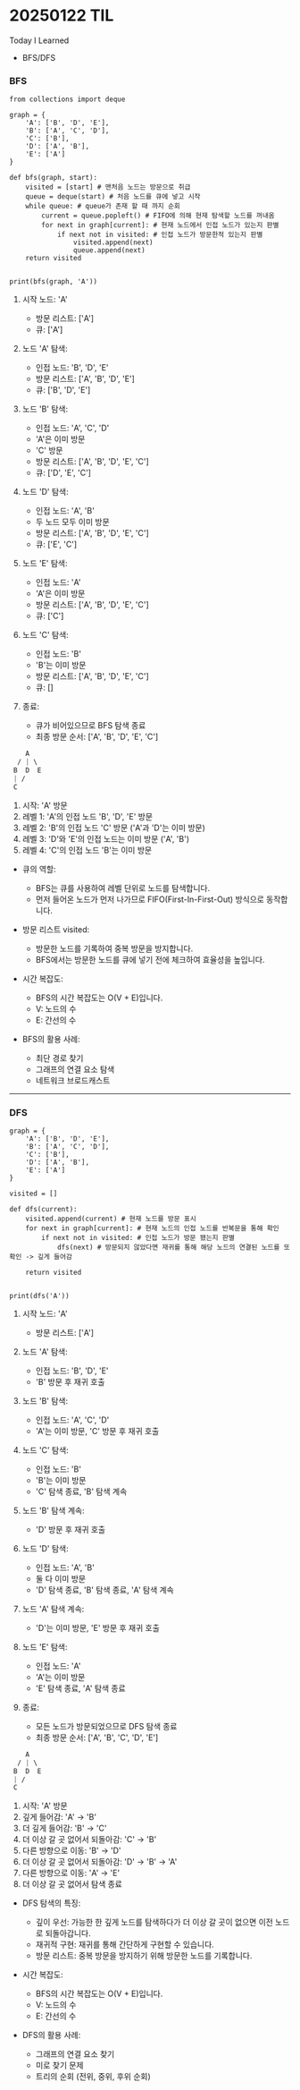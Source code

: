 # 20250122 TIL
Today I Learned


* BFS/DFS

### BFS
````python3
from collections import deque

graph = {
    'A': ['B', 'D', 'E'],
    'B': ['A', 'C', 'D'],
    'C': ['B'],
    'D': ['A', 'B'],
    'E': ['A']
}

def bfs(graph, start):
    visited = [start] # 맨처음 노드는 방문으로 취급
    queue = deque(start) # 처음 노드를 큐에 넣고 시작
    while queue: # queue가 존재 할 때 까지 순회
        current = queue.popleft() # FIFO에 의해 현재 탐색할 노드를 꺼내옴
        for next in graph[current]: # 현재 노드에서 인접 노드가 있는지 판별
            if next not in visited: # 인접 노드가 방문한적 있는지 판별
                visited.append(next)
                queue.append(next)
    return visited


print(bfs(graph, 'A'))
````
1. 시작 노드: 'A'
   * 방문 리스트: ['A']
   * 큐: ['A']

2. 노드 'A' 탐색:
   * 인접 노드: 'B', 'D', 'E' 
   * 방문 리스트: ['A', 'B', 'D', 'E']
   * 큐: ['B', 'D', 'E']

3. 노드 'B' 탐색:
   * 인접 노드: 'A', 'C', 'D'
   * 'A'은 이미 방문
   * 'C' 방문 
   * 방문 리스트: ['A', 'B', 'D', 'E', 'C']
   * 큐: ['D', 'E', 'C']

4. 노드 'D' 탐색:
   * 인접 노드: 'A', 'B' 
   * 두 노드 모두 이미 방문 
   * 방문 리스트: ['A', 'B', 'D', 'E', 'C']
   * 큐: ['E', 'C']

5. 노드 'E' 탐색:
   * 인접 노드: 'A'
   * 'A'은 이미 방문
   * 방문 리스트: ['A', 'B', 'D', 'E', 'C']
   * 큐: ['C']

6. 노드 'C' 탐색:
   * 인접 노드: 'B'
   * 'B'는 이미 방문
   * 방문 리스트: ['A', 'B', 'D', 'E', 'C']
   * 큐: []

7. 종료:
   * 큐가 비어있으므로 BFS 탐색 종료
   * 최종 방문 순서: ['A', 'B', 'D', 'E', 'C']


````scss
    A
  / | \
 B  D  E
 | /   
 C
````
1. 시작: 'A' 방문 
2. 레벨 1: 'A'의 인접 노드 'B', 'D', 'E' 방문 
3. 레벨 2: 'B'의 인접 노드 'C' 방문 ('A'과 'D'는 이미 방문)
4. 레벨 3: 'D'와 'E'의 인접 노드는 이미 방문 ('A', 'B')
5. 레벨 4: 'C'의 인접 노드 'B'는 이미 방문


* 큐의 역할:
  * BFS는 큐를 사용하여 레벨 단위로 노드를 탐색합니다.
  * 먼저 들어온 노드가 먼저 나가므로 FIFO(First-In-First-Out) 방식으로 동작합니다.

* 방문 리스트 visited:
  * 방문한 노드를 기록하여 중복 방문을 방지합니다. 
  * BFS에서는 방문한 노드를 큐에 넣기 전에 체크하여 효율성을 높입니다.

* 시간 복잡도:
  * BFS의 시간 복잡도는 O(V + E)입니다. 
  * V: 노드의 수 
  * E: 간선의 수

* BFS의 활용 사례:
  * 최단 경로 찾기 
  * 그래프의 연결 요소 탐색 
  * 네트워크 브로드캐스트



----


### DFS
````python3
graph = {
    'A': ['B', 'D', 'E'],
    'B': ['A', 'C', 'D'],
    'C': ['B'],
    'D': ['A', 'B'],
    'E': ['A']
}

visited = []

def dfs(current):
    visited.append(current) # 현재 노드를 방문 표시
    for next in graph[current]: # 현재 노드의 인접 노드를 반복문을 통해 확인
        if next not in visited: # 인접 노드가 방문 됐는지 판별
            dfs(next) # 방문되지 않았다면 재귀를 통해 해당 노드의 연결된 노드를 또 확인 -> 깊게 들어감

    return visited


print(dfs('A'))
````
1. 시작 노드: 'A'
    * 방문 리스트: ['A']

2. 노드 'A' 탐색:
   * 인접 노드: 'B', 'D', 'E'
   * 'B' 방문 후 재귀 호출

3. 노드 'B' 탐색:
   * 인접 노드: 'A', 'C', 'D'
   * 'A'는 이미 방문, 'C' 방문 후 재귀 호출

4. 노드 'C' 탐색:
   * 인접 노드: 'B'
   * 'B'는 이미 방문
   * 'C' 탐색 종료, 'B' 탐색 계속

5. 노드 'B' 탐색 계속:
   * 'D' 방문 후 재귀 호출

6. 노드 'D' 탐색:
   * 인접 노드: 'A', 'B'
   * 둘 다 이미 방문
   * 'D' 탐색 종료, 'B' 탐색 종료, 'A' 탐색 계속

7. 노드 'A' 탐색 계속:
   * 'D'는 이미 방문, 'E' 방문 후 재귀 호출

8. 노드 'E' 탐색:
   * 인접 노드: 'A'
   * 'A'는 이미 방문
   * 'E' 탐색 종료, 'A' 탐색 종료

9. 종료:
   * 모든 노드가 방문되었으므로 DFS 탐색 종료
   * 최종 방문 순서: ['A', 'B', 'C', 'D', 'E']


````scss
    A
  / | \
 B  D  E
 | /   
 C
````
1. 시작: 'A' 방문 
2. 깊게 들어감: 'A' → 'B' 
3. 더 깊게 들어감: 'B' → 'C' 
4. 더 이상 갈 곳 없어서 되돌아감: 'C' → 'B' 
5. 다른 방향으로 이동: 'B' → 'D' 
6. 더 이상 갈 곳 없어서 되돌아감: 'D' → 'B' → 'A' 
7. 다른 방향으로 이동: 'A' → 'E' 
8. 더 이상 갈 곳 없어서 탐색 종료



* DFS 탐색의 특징:
  * 깊이 우선: 가능한 한 깊게 노드를 탐색하다가 더 이상 갈 곳이 없으면 이전 노드로 되돌아갑니다.
  * 재귀적 구현: 재귀를 통해 간단하게 구현할 수 있습니다.
  * 방문 리스트: 중복 방문을 방지하기 위해 방문한 노드를 기록합니다.

* 시간 복잡도:
  * BFS의 시간 복잡도는 O(V + E)입니다.
  * V: 노드의 수
  * E: 간선의 수

* DFS의 활용 사례:
  * 그래프의 연결 요소 찾기
  * 미로 찾기 문제
  * 트리의 순회 (전위, 중위, 후위 순회)